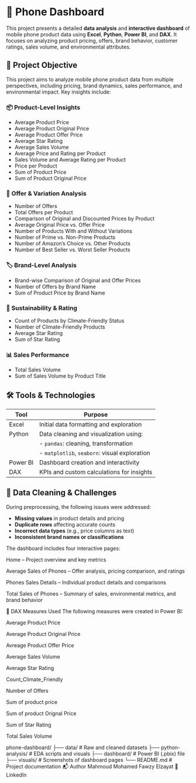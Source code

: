 # 📱 Phone Dashboard

This project presents a detailed **data analysis** and **interactive dashboard** of mobile phone product data using **Excel**, **Python**, **Power BI**, and **DAX**. It focuses on analyzing product pricing, offers, brand behavior, customer ratings, sales volume, and environmental attributes.

## 🎯 Project Objective

This project aims to analyze mobile phone product data from multiple perspectives, including pricing, brand dynamics, sales performance, and environmental impact. Key insights include:

### 📦 Product-Level Insights

- Average Product Price  
- Average Product Original Price  
- Average Product Offer Price  
- Average Star Rating  
- Average Sales Volume  
- Average Price and Rating per Product  
- Sales Volume and Average Rating per Product  
- Price per Product  
- Sum of Product Price  
- Sum of Product Original Price

### 🔄 Offer & Variation Analysis

- Number of Offers  
- Total Offers per Product  
- Comparison of Original and Discounted Prices by Product  
- Average Original Price vs. Offer Price  
- Number of Products With and Without Variations  
- Number of Prime vs. Non-Prime Products  
- Number of Amazon’s Choice vs. Other Products  
- Number of Best Seller vs. Worst Seller Products  

### 🏷️ Brand-Level Analysis

- Brand-wise Comparison of Original and Offer Prices  
- Number of Offers by Brand Name  
- Sum of Product Price by Brand Name  

### 🌱 Sustainability & Rating

- Count of Products by Climate-Friendly Status  
- Number of Climate-Friendly Products  
- Average Star Rating  
- Sum of Star Rating  

### 📊 Sales Performance

- Total Sales Volume  
- Sum of Sales Volume by Product Title

## 🛠️ Tools & Technologies

| Tool        | Purpose                                         |
|-------------|-------------------------------------------------|
| Excel       | Initial data formatting and exploration         |
| Python      | Data cleaning and visualization using:  
|             | - `pandas`: cleaning, transformation  
|             | - `matplotlib`, `seaborn`: visual exploration   |
| Power BI    | Dashboard creation and interactivity            |
| DAX         | KPIs and custom calculations for insights       |

## 🧪 Data Cleaning & Challenges

During preprocessing, the following issues were addressed:
- **Missing values** in product details and pricing  
- **Duplicate rows** affecting accurate counts  
- **Incorrect data types** (e.g., price columns as text)  
- **Inconsistent brand names or classifications**

The dashboard includes four interactive pages:

Home – Project overview and key metrics

Average Sales of Phones – Offer analysis, pricing comparison, and ratings

Phones Sales Details – Individual product details and comparisons

Total Sales of Phones – Summary of sales, environmental metrics, and brand behavior

📌 DAX Measures Used
The following measures were created in Power BI:

Average Product Price

Average Product Original Price

Avreage Product Offer Price

Average Sales Volume

Average Star Rating

Count_Climate_Friendly

Number of Offers

Sum of product price

Sum of product Orignal Price

Sum of Star Rating

Total Sales Volume

phone-dashboard/
├── data/                  # Raw and cleaned datasets
├── python-analysis/       # EDA scripts and visuals
├── dashboard/             # Power BI (.pbix) file
├── visuals/               # Screenshots of dashboard pages
└── README.md              # Project documentation
📬 Author
Mahmoud Mohamed Fawzy Elzayat
🔗 LinkedIn

